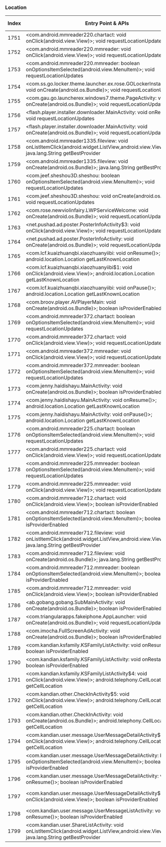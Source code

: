 ### Location
| Index | Entry Point & APIs | Screen shot | Resource id | Label |
| ------------- | ------------- | ------------- |-------------|-------------|
| 1751 | <com.android.mmreader220.chartact: void onClick(android.view.View)>; void requestLocationUpdates | ![](D:\COSMOS\output\py\Drebin\VirusShare_Android_20130506\VirusShare_5e53a4f47b14ad0d4115042386f55828\com.android.mmreader220.chartact.png) |  | |
| 1752 | <com.android.mmreader220.mmreader: void onClick(android.view.View)>; void requestLocationUpdates | ![](D:\COSMOS\output\py\Drebin\VirusShare_Android_20130506\VirusShare_5e53a4f47b14ad0d4115042386f55828\com.android.mmreader220.mmreader.png) |  | |
| 1753 | <com.android.mmreader220.mmreader: boolean onOptionsItemSelected(android.view.MenuItem)>; void requestLocationUpdates | ![](D:\COSMOS\output\py\Drebin\VirusShare_Android_20130506\VirusShare_5e53a4f47b14ad0d4115042386f55828\com.android.mmreader220.mmreader.png) |  | |
| 1754 | <com.ss.go.locker.theme.launcher.ex.rose.GOLockerInstallDialog: void onCreate(android.os.Bundle)>; void requestLocationUpdates | ![](D:\COSMOS\output\py\Drebin\VirusShare_Android_20130506\VirusShare_5e851b5216812d45a26a97caf1d49495\com.ss.go.locker.theme.launcher.ex.rose.GOLockerInstallDialog.png) |  | |
| 1755 | <com.gau.go.launcherex.windows7.theme.PageActivity: void onCreate(android.os.Bundle)>; void requestLocationUpdates | ![](D:\COSMOS\output\py\Drebin\VirusShare_Android_20130506\VirusShare_5ed1482cd750cf6a44ea6b381085d859\com.gau.go.launcherex.windows7.theme.PageActivity.png) |  | |
| 1756 | <flash.player.installer.downloader.MainActivity: void onResume()>; void requestLocationUpdates | ![](D:\COSMOS\output\py\Drebin\VirusShare_Android_20130506\VirusShare_5ee60412dc5c09449253b03f9b128595\flash.player.installer.downloader.MainActivity.png) |  | |
| 1757 | <flash.player.installer.downloader.MainActivity: void onCreate(android.os.Bundle)>; void requestLocationUpdates | ![](D:\COSMOS\output\py\Drebin\VirusShare_Android_20130506\VirusShare_5ee60412dc5c09449253b03f9b128595\flash.player.installer.downloader.MainActivity.png) |  | |
| 1758 | <com.android.mmreader1335.fileview: void onListItemClick(android.widget.ListView,android.view.View,int,long)>; java.lang.String getBestProvider | ![](D:\COSMOS\output\py\Drebin\VirusShare_Android_20130506\VirusShare_5f143593204541b9d62b1302f3875204\com.android.mmreader1335.fileview.png) |  | |
| 1759 | <com.android.mmreader1335.fileview: void onCreate(android.os.Bundle)>; java.lang.String getBestProvider | ![](D:\COSMOS\output\py\Drebin\VirusShare_Android_20130506\VirusShare_5f143593204541b9d62b1302f3875204\com.android.mmreader1335.fileview.png) |  | |
| 1760 | <com.jeef.sheshou3D.sheshou: boolean onOptionsItemSelected(android.view.MenuItem)>; void requestLocationUpdates | ![](D:\COSMOS\output\py\Drebin\VirusShare_Android_20130506\VirusShare_5f1566e594840000cc4c9502f38bee83\com.jeef.sheshou3D.sheshou.png) |  | |
| 1761 | <com.jeef.sheshou3D.sheshou: void onCreate(android.os.Bundle)>; void requestLocationUpdates | ![](D:\COSMOS\output\py\Drebin\VirusShare_Android_20130506\VirusShare_5f1566e594840000cc4c9502f38bee83\com.jeef.sheshou3D.sheshou.png) |  | |
| 1762 | <com.rose.newviolinfairy.LWPServiceWelcome: void onCreate(android.os.Bundle)>; void requestLocationUpdates | ![](D:\COSMOS\output\py\Drebin\VirusShare_Android_20130506\VirusShare_5f627b2f202c7b8e850c405a80446501\com.rose.newviolinfairy.LWPServiceWelcome.png) |  | |
| 1763 | <net.pushad.ad.poster.PosterInfoActivity$3: void onClick(android.view.View)>; void requestLocationUpdates | ![](D:\COSMOS\output\py\Drebin\VirusShare_Android_20130506\VirusShare_5f627b2f202c7b8e850c405a80446501\net.pushad.ad.poster.PosterInfoActivity.png) |  | |
| 1764 | <net.pushad.ad.poster.PosterInfoActivity: void onCreate(android.os.Bundle)>; void requestLocationUpdates | ![](D:\COSMOS\output\py\Drebin\VirusShare_Android_20130506\VirusShare_5f627b2f202c7b8e850c405a80446501\net.pushad.ad.poster.PosterInfoActivity.png) |  | |
| 1765 | <com.lcf.kuaizhuanqbi.xiaozhuanyiibi: void onResume()>; android.location.Location getLastKnownLocation | ![](D:\COSMOS\output\py\Drebin\VirusShare_Android_20130506\VirusShare_60518e17fac62d6a9c3f40657e4eaa3d\com.lcf.kuaizhuanqbi.xiaozhuanyiibi.png) |  | |
| 1766 | <com.lcf.kuaizhuanqbi.xiaozhuanyiibi$1: void onClick(android.view.View)>; android.location.Location getLastKnownLocation | ![](D:\COSMOS\output\py\Drebin\VirusShare_Android_20130506\VirusShare_60518e17fac62d6a9c3f40657e4eaa3d\com.lcf.kuaizhuanqbi.xiaozhuanyiibi.png) |  | |
| 1767 | <com.lcf.kuaizhuanqbi.xiaozhuanyiibi: void onPause()>; android.location.Location getLastKnownLocation | ![](D:\COSMOS\output\py\Drebin\VirusShare_Android_20130506\VirusShare_60518e17fac62d6a9c3f40657e4eaa3d\com.lcf.kuaizhuanqbi.xiaozhuanyiibi.png) |  | |
| 1768 | <com.broov.player.AVPlayerMain: void onCreate(android.os.Bundle)>; boolean isProviderEnabled | ![](D:\COSMOS\output\py\Drebin\VirusShare_Android_20130506\VirusShare_bb2a291437e6e8d99e1720f894688144\com.broov.player.AVPlayerMain.png) |  | |
| 1769 | <com.android.mmreader372.chartact: boolean onOptionsItemSelected(android.view.MenuItem)>; void requestLocationUpdates | ![](D:\COSMOS\output\py\Drebin\VirusShare_Android_20130506\VirusShare_60f86cb2863198506758581e23b066c8\com.android.mmreader372.chartact.png) |  | |
| 1770 | <com.android.mmreader372.chartact: void onClick(android.view.View)>; void requestLocationUpdates | ![](D:\COSMOS\output\py\Drebin\VirusShare_Android_20130506\VirusShare_60f86cb2863198506758581e23b066c8\com.android.mmreader372.chartact.png) |  | |
| 1771 | <com.android.mmreader372.mmreader: void onClick(android.view.View)>; void requestLocationUpdates | ![](D:\COSMOS\output\py\Drebin\VirusShare_Android_20130506\VirusShare_60f86cb2863198506758581e23b066c8\com.android.mmreader372.mmreader.png) |  | |
| 1772 | <com.android.mmreader372.mmreader: boolean onOptionsItemSelected(android.view.MenuItem)>; void requestLocationUpdates | ![](D:\COSMOS\output\py\Drebin\VirusShare_Android_20130506\VirusShare_60f86cb2863198506758581e23b066c8\com.android.mmreader372.mmreader.png) |  | |
| 1773 | <com.jenny.haidishayu.MainActivity: void onCreate(android.os.Bundle)>; boolean isProviderEnabled | ![](D:\COSMOS\output\py\Drebin\VirusShare_Android_20130506\VirusShare_6103a981895104e05f79cb6706d93abf\com.jenny.haidishayu.MainActivity.png) |  | |
| 1774 | <com.jenny.haidishayu.MainActivity: void onResume()>; android.location.Location getLastKnownLocation | ![](D:\COSMOS\output\py\Drebin\VirusShare_Android_20130506\VirusShare_6103a981895104e05f79cb6706d93abf\com.jenny.haidishayu.MainActivity.png) |  | |
| 1775 | <com.jenny.haidishayu.MainActivity: void onPause()>; android.location.Location getLastKnownLocation | ![](D:\COSMOS\output\py\Drebin\VirusShare_Android_20130506\VirusShare_6103a981895104e05f79cb6706d93abf\com.jenny.haidishayu.MainActivity.png) |  | |
| 1776 | <com.android.mmreader225.chartact: boolean onOptionsItemSelected(android.view.MenuItem)>; void requestLocationUpdates | ![](D:\COSMOS\output\py\Drebin\VirusShare_Android_20130506\VirusShare_6143e7c9d0a435fa94212f3985b5bd64\com.android.mmreader225.chartact.png) |  | |
| 1777 | <com.android.mmreader225.chartact: void onClick(android.view.View)>; void requestLocationUpdates | ![](D:\COSMOS\output\py\Drebin\VirusShare_Android_20130506\VirusShare_6143e7c9d0a435fa94212f3985b5bd64\com.android.mmreader225.chartact.png) |  | |
| 1778 | <com.android.mmreader225.mmreader: boolean onOptionsItemSelected(android.view.MenuItem)>; void requestLocationUpdates | ![](D:\COSMOS\output\py\Drebin\VirusShare_Android_20130506\VirusShare_6143e7c9d0a435fa94212f3985b5bd64\com.android.mmreader225.mmreader.png) |  | |
| 1779 | <com.android.mmreader225.mmreader: void onClick(android.view.View)>; void requestLocationUpdates | ![](D:\COSMOS\output\py\Drebin\VirusShare_Android_20130506\VirusShare_6143e7c9d0a435fa94212f3985b5bd64\com.android.mmreader225.mmreader.png) |  | |
| 1780 | <com.android.mmreader712.chartact: void onClick(android.view.View)>; boolean isProviderEnabled | ![](D:\COSMOS\output\py\Drebin\VirusShare_Android_20130506\VirusShare_6246f477de5f06ad73a875737546029b\com.android.mmreader712.chartact.png) |  | |
| 1781 | <com.android.mmreader712.chartact: boolean onOptionsItemSelected(android.view.MenuItem)>; boolean isProviderEnabled | ![](D:\COSMOS\output\py\Drebin\VirusShare_Android_20130506\VirusShare_6246f477de5f06ad73a875737546029b\com.android.mmreader712.chartact.png) |  | |
| 1782 | <com.android.mmreader712.fileview: void onListItemClick(android.widget.ListView,android.view.View,int,long)>; java.lang.String getBestProvider | ![](D:\COSMOS\output\py\Drebin\VirusShare_Android_20130506\VirusShare_6246f477de5f06ad73a875737546029b\com.android.mmreader712.fileview.png) |  | |
| 1783 | <com.android.mmreader712.fileview: void onCreate(android.os.Bundle)>; java.lang.String getBestProvider | ![](D:\COSMOS\output\py\Drebin\VirusShare_Android_20130506\VirusShare_6246f477de5f06ad73a875737546029b\com.android.mmreader712.fileview.png) |  | |
| 1784 | <com.android.mmreader712.mmreader: boolean onOptionsItemSelected(android.view.MenuItem)>; boolean isProviderEnabled | ![](D:\COSMOS\output\py\Drebin\VirusShare_Android_20130506\VirusShare_6246f477de5f06ad73a875737546029b\com.android.mmreader712.mmreader.png) |  | |
| 1785 | <com.android.mmreader712.mmreader: void onClick(android.view.View)>; boolean isProviderEnabled | ![](D:\COSMOS\output\py\Drebin\VirusShare_Android_20130506\VirusShare_6246f477de5f06ad73a875737546029b\com.android.mmreader712.mmreader.png) |  | |
| 1786 | <ab.gobang.gobang.SubMainActivity: void onCreate(android.os.Bundle)>; boolean isProviderEnabled | ![](D:\COSMOS\output\py\Drebin\VirusShare_Android_20130506\VirusShare_f0bba181c91e36c15431d0c278751042\ab.gobang.gobang.SubMainActivity.png) |  | |
| 1787 | <com.triangularapps.fakeiphone.AppLauncher: void onCreate(android.os.Bundle)>; void requestLocationUpdates | ![](D:\COSMOS\output\py\Drebin\VirusShare_Android_20130506\VirusShare_7af6a6e8b7e944528ca015fd31b4252d\com.triangularapps.fakeiphone.AppLauncher.png) |  | |
| 1788 | <com.imocha.FullScreenAdActivity: void onCreate(android.os.Bundle)>; boolean isProviderEnabled | ![](D:\COSMOS\output\py\Drebin\VirusShare_Android_20130506\VirusShare_64595518b0417e4b57c5bdc7967aaf68\com.imocha.FullScreenAdActivity.png) |  | |
| 1789 | <com.kandian.ksfamily.KSFamilyListActivity: void onResume()>; boolean isProviderEnabled | ![](D:\COSMOS\output\py\Drebin\VirusShare_Android_20130506\VirusShare_64595518b0417e4b57c5bdc7967aaf68\com.kandian.ksfamily.KSFamilyListActivity.png) |  | |
| 1790 | <com.kandian.ksfamily.KSFamilyListActivity: void onRestart()>; boolean isProviderEnabled | ![](D:\COSMOS\output\py\Drebin\VirusShare_Android_20130506\VirusShare_64595518b0417e4b57c5bdc7967aaf68\com.kandian.ksfamily.KSFamilyListActivity.png) |  | |
| 1791 | <com.kandian.ksfamily.KSFamilyListActivity$4: void onClick(android.view.View)>; android.telephony.CellLocation getCellLocation | ![](D:\COSMOS\output\py\Drebin\VirusShare_Android_20130506\VirusShare_637d328bf48ec23d4f4ca2b09ec9b9c3\com.kandian.ksfamily.KSFamilyListActivity.png) |  | |
| 1792 | <com.kandian.other.CheckInActivity$5: void onClick(android.view.View)>; android.telephony.CellLocation getCellLocation | ![](D:\COSMOS\output\py\Drebin\VirusShare_Android_20130506\VirusShare_637d328bf48ec23d4f4ca2b09ec9b9c3\com.kandian.other.CheckInActivity.png) | {'2131361838': <sensitive_component.SensitiveComponent.SensitiveView object at 0x000001D8DEBF85C0>} | |
| 1793 | <com.kandian.other.CheckInActivity: void onCreate(android.os.Bundle)>; android.telephony.CellLocation getCellLocation | ![](D:\COSMOS\output\py\Drebin\VirusShare_Android_20130506\VirusShare_637d328bf48ec23d4f4ca2b09ec9b9c3\com.kandian.other.CheckInActivity.png) |  | |
| 1794 | <com.kandian.user.message.UserMessageDetailActivity$2: void onClick(android.view.View)>; android.telephony.CellLocation getCellLocation | ![](D:\COSMOS\output\py\Drebin\VirusShare_Android_20130506\VirusShare_637d328bf48ec23d4f4ca2b09ec9b9c3\com.kandian.user.message.UserMessageDetailActivity.png) |  | |
| 1795 | <com.kandian.user.message.UserMessageDetailActivity: boolean onOptionsItemSelected(android.view.MenuItem)>; boolean isProviderEnabled | ![](D:\COSMOS\output\py\Drebin\VirusShare_Android_20130506\VirusShare_64595518b0417e4b57c5bdc7967aaf68\com.kandian.user.message.UserMessageDetailActivity.png) |  | |
| 1796 | <com.kandian.user.message.UserMessageDetailActivity: void onResume()>; boolean isProviderEnabled | ![](D:\COSMOS\output\py\Drebin\VirusShare_Android_20130506\VirusShare_64595518b0417e4b57c5bdc7967aaf68\com.kandian.user.message.UserMessageDetailActivity.png) |  | |
| 1797 | <com.kandian.user.message.UserMessageDetailActivity$3: void onClick(android.view.View)>; boolean isProviderEnabled | ![](D:\COSMOS\output\py\Drebin\VirusShare_Android_20130506\VirusShare_64595518b0417e4b57c5bdc7967aaf68\com.kandian.user.message.UserMessageDetailActivity.png) | {'2131361907': <sensitive_component.SensitiveComponent.SensitiveView object at 0x000001D8DEFB0EB8>} | |
| 1798 | <com.kandian.user.message.UserMessageListActivity: void onResume()>; boolean isProviderEnabled | ![](D:\COSMOS\output\py\Drebin\VirusShare_Android_20130506\VirusShare_64595518b0417e4b57c5bdc7967aaf68\com.kandian.user.message.UserMessageListActivity.png) |  | |
| 1799 | <com.kandian.user.ShareListActivity: void onListItemClick(android.widget.ListView,android.view.View,int,long)>; java.lang.String getBestProvider | ![](D:\COSMOS\output\py\Drebin\VirusShare_Android_20130506\VirusShare_6a5766a1c8804aad3310f7d3c26daa21\com.kandian.user.ShareListActivity.png) |  | |
